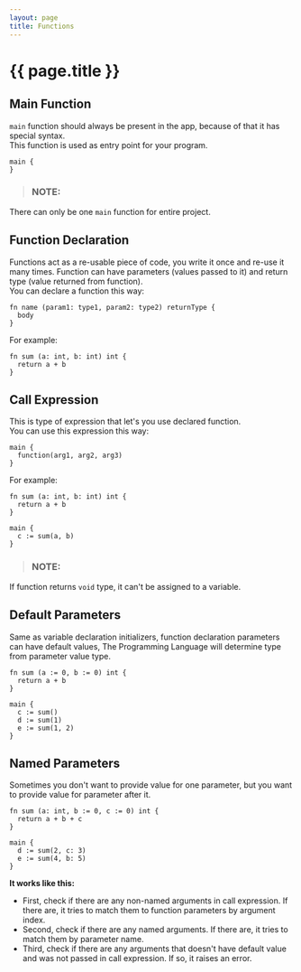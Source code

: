 ```yaml
---
layout: page
title: Functions
---
```


# {{ page.title }}

## Main Function
`main` function should always be present in the app, because of that it has special syntax. \
This function is used as entry point for your program.

```the
main {
}
```

> ### NOTE:
  There can only be one `main` function for entire project.

## Function Declaration
Functions act as a re-usable piece of code, you write it once and re-use it
many times. Function can have parameters (values passed to it) and return type
(value returned from function). \
You can declare a function this way:

```the
fn name (param1: type1, param2: type2) returnType {
  body
}
```

For example:

```the
fn sum (a: int, b: int) int {
  return a + b
}
```

## Call Expression
This is type of expression that let's you use declared function. \
You can use this expression this way:

```the
main {
  function(arg1, arg2, arg3)
}
```

For example:

```the
fn sum (a: int, b: int) int {
  return a + b
}

main {
  c := sum(a, b)
}
```

> ### NOTE:
  If function returns `void` type, it can't be assigned to a variable.

## Default Parameters
Same as variable declaration initializers, function declaration parameters
can have default values, The Programming Language will determine type from
parameter value type.

```the
fn sum (a := 0, b := 0) int {
  return a + b
}

main {
  c := sum()
  d := sum(1)
  e := sum(1, 2)
}
```

## Named Parameters
Sometimes you don't want to provide value for one parameter, but you want to
provide value for parameter after it.

```the
fn sum (a: int, b := 0, c := 0) int {
  return a + b + c
}

main {
  d := sum(2, c: 3)
  e := sum(4, b: 5)
}
```

**It works like this:**
- First, check if there are any non-named arguments in call expression. If
  there are, it tries to match them to function parameters by argument index.
- Second, check if there are any named arguments. If there are, it tries to
  match them by parameter name.
- Third, check if there are any arguments that doesn't have default value and
  was not passed in call expression. If so, it raises an error.
